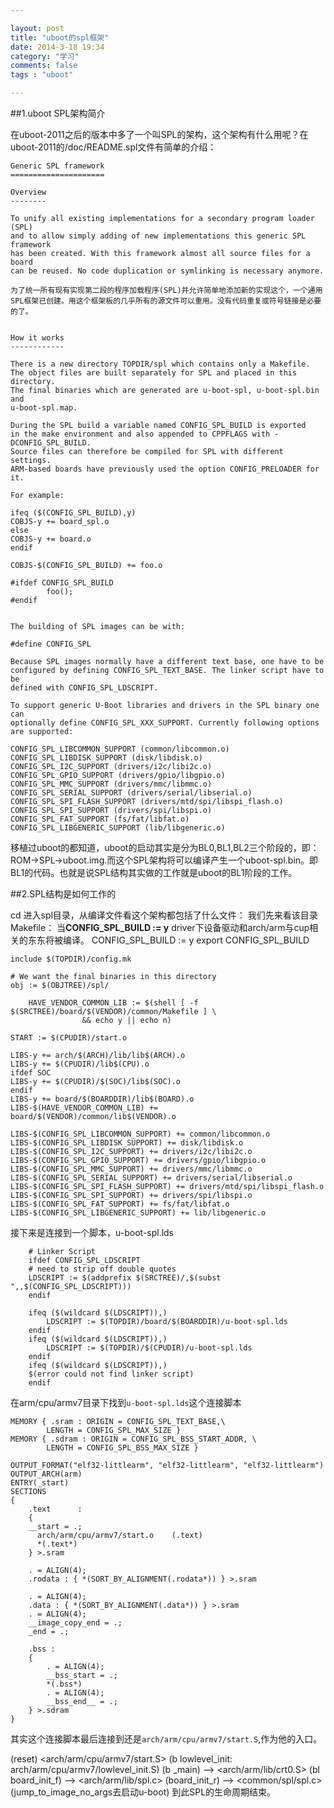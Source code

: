```yaml
---

layout: post
title: "uboot的spl框架"
date: 2014-3-18 19:34
category: "学习"
comments: false
tags : "uboot"

---
```

##1.uboot SPL架构简介

在uboot-2011之后的版本中多了一个叫SPL的架构，这个架构有什么用呢？在uboot-2011的/doc/README.spl文件有简单的介绍：

    Generic SPL framework
    =====================
    
    Overview
    --------
    
    To unify all existing implementations for a secondary program loader (SPL)
    and to allow simply adding of new implementations this generic SPL framework
    has been created. With this framework almost all source files for a board
    can be reused. No code duplication or symlinking is necessary anymore.
    
    为了统一所有现有实现第二段的程序加载程序(SPL)并允许简单地添加新的实现这个，一个通用SPL框架已创建。用这个框架板的几乎所有的源文件可以重用。没有代码重复或符号链接是必要的了。

    
    How it works
    ------------
    
    There is a new directory TOPDIR/spl which contains only a Makefile.
    The object files are built separately for SPL and placed in this directory.
    The final binaries which are generated are u-boot-spl, u-boot-spl.bin and
    u-boot-spl.map.
    
    During the SPL build a variable named CONFIG_SPL_BUILD is exported
    in the make environment and also appended to CPPFLAGS with -DCONFIG_SPL_BUILD.
    Source files can therefore be compiled for SPL with different settings.
    ARM-based boards have previously used the option CONFIG_PRELOADER for it.
    
    For example:
    
    ifeq ($(CONFIG_SPL_BUILD),y)
    COBJS-y += board_spl.o
    else
    COBJS-y += board.o
    endif
    
    COBJS-$(CONFIG_SPL_BUILD) += foo.o
    
    #ifdef CONFIG_SPL_BUILD
            foo();
    #endif
    
    
    The building of SPL images can be with:
    
    #define CONFIG_SPL
    
    Because SPL images normally have a different text base, one have to be
    configured by defining CONFIG_SPL_TEXT_BASE. The linker script have to be
    defined with CONFIG_SPL_LDSCRIPT.
    
    To support generic U-Boot libraries and drivers in the SPL binary one can
    optionally define CONFIG_SPL_XXX_SUPPORT. Currently following options
    are supported:
    
    CONFIG_SPL_LIBCOMMON_SUPPORT (common/libcommon.o)
    CONFIG_SPL_LIBDISK_SUPPORT (disk/libdisk.o)
    CONFIG_SPL_I2C_SUPPORT (drivers/i2c/libi2c.o)
    CONFIG_SPL_GPIO_SUPPORT (drivers/gpio/libgpio.o)
    CONFIG_SPL_MMC_SUPPORT (drivers/mmc/libmmc.o)
    CONFIG_SPL_SERIAL_SUPPORT (drivers/serial/libserial.o)
    CONFIG_SPL_SPI_FLASH_SUPPORT (drivers/mtd/spi/libspi_flash.o)
    CONFIG_SPL_SPI_SUPPORT (drivers/spi/libspi.o)
    CONFIG_SPL_FAT_SUPPORT (fs/fat/libfat.o)
    CONFIG_SPL_LIBGENERIC_SUPPORT (lib/libgeneric.o)
    
    
移植过uboot的都知道，uboot的启动其实是分为BL0,BL1,BL2三个阶段的，即：ROM->SPL->uboot.img.而这个SPL架构将可以编译产生一个uboot-spl.bin。即BL1的代码。也就是说SPL结构其实做的工作就是uboot的BL1阶段的工作。

##2.SPL结构是如何工作的

cd 进入spl目录，从编译文件看这个架构都包括了什么文件：
我们先来看该目录Makefile：
 当**CONFIG_SPL_BUILD := y** driver下设备驱动和arch/arm与cup相关的东东将被编译。
    CONFIG_SPL_BUILD := y
    export CONFIG_SPL_BUILD
    
    include $(TOPDIR)/config.mk
    
    # We want the final binaries in this directory
    obj := $(OBJTREE)/spl/
    
        HAVE_VENDOR_COMMON_LIB := $(shell [ -f $(SRCTREE)/board/$(VENDOR)/common/Makefile ] \
        			&& echo y || echo n)
    
    START := $(CPUDIR)/start.o
    
    LIBS-y += arch/$(ARCH)/lib/lib$(ARCH).o
    LIBS-y += $(CPUDIR)/lib$(CPU).o
    ifdef SOC
    LIBS-y += $(CPUDIR)/$(SOC)/lib$(SOC).o
    endif
    LIBS-y += board/$(BOARDDIR)/lib$(BOARD).o
    LIBS-$(HAVE_VENDOR_COMMON_LIB) += board/$(VENDOR)/common/lib$(VENDOR).o
    
    LIBS-$(CONFIG_SPL_LIBCOMMON_SUPPORT) += common/libcommon.o
    LIBS-$(CONFIG_SPL_LIBDISK_SUPPORT) += disk/libdisk.o
    LIBS-$(CONFIG_SPL_I2C_SUPPORT) += drivers/i2c/libi2c.o
    LIBS-$(CONFIG_SPL_GPIO_SUPPORT) += drivers/gpio/libgpio.o
    LIBS-$(CONFIG_SPL_MMC_SUPPORT) += drivers/mmc/libmmc.o
    LIBS-$(CONFIG_SPL_SERIAL_SUPPORT) += drivers/serial/libserial.o
    LIBS-$(CONFIG_SPL_SPI_FLASH_SUPPORT) += drivers/mtd/spi/libspi_flash.o
    LIBS-$(CONFIG_SPL_SPI_SUPPORT) += drivers/spi/libspi.o
    LIBS-$(CONFIG_SPL_FAT_SUPPORT) += fs/fat/libfat.o
    LIBS-$(CONFIG_SPL_LIBGENERIC_SUPPORT) += lib/libgeneric.o

接下来是连接到一个脚本，u-boot-spl.lds

        # Linker Script
        ifdef CONFIG_SPL_LDSCRIPT
        # need to strip off double quotes
        LDSCRIPT := $(addprefix $(SRCTREE)/,$(subst ",,$(CONFIG_SPL_LDSCRIPT)))
        endif
        
        ifeq ($(wildcard $(LDSCRIPT)),)
        	LDSCRIPT := $(TOPDIR)/board/$(BOARDDIR)/u-boot-spl.lds
        endif
        ifeq ($(wildcard $(LDSCRIPT)),)
        	LDSCRIPT := $(TOPDIR)/$(CPUDIR)/u-boot-spl.lds
        endif
        ifeq ($(wildcard $(LDSCRIPT)),)
        $(error could not find linker script)
        endif

在arm/cpu/armv7目录下找到`u-boot-spl.lds`这个连接脚本
    
    MEMORY { .sram : ORIGIN = CONFIG_SPL_TEXT_BASE,\
    		LENGTH = CONFIG_SPL_MAX_SIZE }
    MEMORY { .sdram : ORIGIN = CONFIG_SPL_BSS_START_ADDR, \
    		LENGTH = CONFIG_SPL_BSS_MAX_SIZE }
    
    OUTPUT_FORMAT("elf32-littlearm", "elf32-littlearm", "elf32-littlearm")
    OUTPUT_ARCH(arm)
    ENTRY(_start)
    SECTIONS
    {
    	.text      :
    	{
    	__start = .;
    	  arch/arm/cpu/armv7/start.o	(.text)
    	  *(.text*)
    	} >.sram
    
    	. = ALIGN(4);
    	.rodata : { *(SORT_BY_ALIGNMENT(.rodata*)) } >.sram
    
    	. = ALIGN(4);
    	.data : { *(SORT_BY_ALIGNMENT(.data*)) } >.sram
    	. = ALIGN(4);
    	__image_copy_end = .;
    	_end = .;
    
    	.bss :
    	{
    		. = ALIGN(4);
    		__bss_start = .;
    		*(.bss*)
    		. = ALIGN(4);
    		__bss_end__ = .;
    	} >.sdram
    }

  其实这个连接脚本最后连接到还是`arch/arm/cpu/armv7/start.S`,作为他的入口。
  
  (reset) <arch/arm/cpu/armv7/start.S> (b lowlevel_init: arch/arm/cpu/armv7/lowlevel_init.S) (b _main) --> <arch/arm/lib/crt0.S> (bl board_init_f) --> <arch/arm/lib/spl.c> (board_init_r) --> <common/spl/spl.c> (jump_to_image_no_args去启动u-boot) 到此SPL的生命周期结束。
    
    


    

